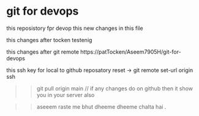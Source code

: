 # git for devops

this reposistory fpr devop
this new changes in this file

this changes after tocken testenig

this changes after git remote https://patTocken/Aseem7905H/git-for-devops 

this ssh key for local to github reposatory
reset -> git remote set-url origin ssh

>> git pull origin main    // if any changes do on github then it show you in your server also

>> aseeem raste me bhut dheeme dheeme chalta hai .
>> 
